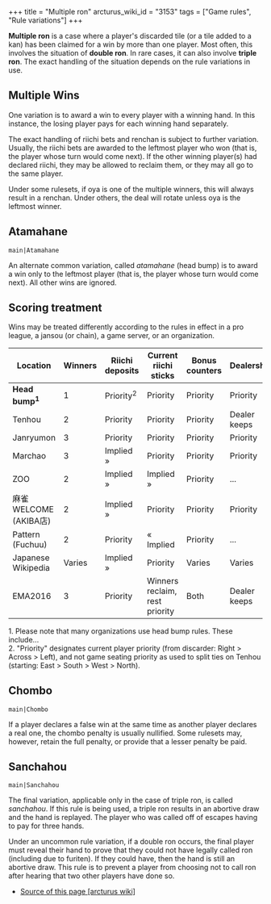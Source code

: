 +++
title = "Multiple ron"
arcturus_wiki_id = "3153"
tags = ["Game rules", "Rule variations"]
+++

**Multiple ron** is a case where a player's discarded tile (or a tile added to a kan) has been claimed for a win by more than one player. Most often, this involves the situation of **double ron**. In rare cases, it can also involve **triple ron**. The exact handling of the situation depends on the rule variations in use.

## Multiple Wins

One variation is to award a win to every player with a winning hand. In this instance, the losing player pays for each winning hand separately.

The exact handling of riichi bets and renchan is subject to further variation. Usually, the riichi bets are awarded to the leftmost player who won (that is, the player whose turn would come next). If the other winning player(s) had declared riichi, they may be allowed to reclaim them, or they may all go to the same player.

Under some rulesets, if oya is one of the multiple winners, this will always result in a renchan. Under others, the deal will rotate unless oya is the leftmost winner.

## Atamahane

```main|Atamahane```

An alternate common variation, called *atamahane* (head bump) is to award a win only to the leftmost player (that is, the player whose turn would come next). All other wins are ignored.

## Scoring treatment

Wins may be treated differently according to the rules in effect in a pro league, a jansou (or chain), a game server, or an organization.

| Location                  | Winners | Riichi deposits      | Current riichi sticks          | Bonus counters | Dealership   |
| ------------------------- | ------- | -------------------- | ------------------------------ | -------------- | ------------ |
| **Head bump<sup>1</sup>** | 1       | Priority<sup>2</sup> | Priority                       | Priority       | Priority     |
| Tenhou                    | 2       | Priority             | Priority                       | Priority       | Dealer keeps |
| Janryumon                 | 3       | Priority             | Priority                       | Priority       | Priority     |
| Marchao                   | 3       | Implied »            | Priority                       | Priority       | Priority     |
| ZOO                       | 2       | Implied »            | Implied »                      | Priority       | ...          |
| 麻雀WELCOME (AKIBA店)        | 2       | Implied »            | Priority                       | Priority       | Priority     |
| Pattern (Fuchuu)          | 2       | Priority             | « Implied                      | Priority       | ...          |
| Japanese Wikipedia        | Varies  | Implied »            | Priority                       | Varies         | Varies       |
| EMA2016                   | 3       | Priority             | Winners reclaim, rest priority | Both           | Dealer keeps |

1\. Please note that many organizations use head bump rules. These include...  
2\. "Priority" designates current player priority (from discarder: Right \> Across \> Left), and not game seating priority as used to split ties on Tenhou (starting: East \> South \> West \> North).

## Chombo

```main|Chombo```

If a player declares a false win at the same time as another player declares a real one, the chombo penalty is usually nullified. Some rulesets may, however, retain the full penalty, or provide that a lesser penalty be paid.

## Sanchahou

```main|Sanchahou```

The final variation, applicable only in the case of triple ron, is called *sanchahou*. If this rule is being used, a triple ron results in an abortive draw and the hand is replayed. The player who was called off of escapes having to pay for three hands.

Under an uncommon rule variation, if a double ron occurs, the final player must reveal their hand to prove that they could not have legally called ron (including due to furiten). If they could have, then the hand is still an abortive draw. This rule is to prevent a player from choosing not to call ron after hearing that two other players have done so.
- [Source of this page [arcturus wiki]](http://arcturus.su/wiki/Multiple_ron)